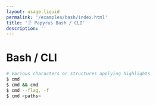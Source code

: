 ```yaml
---
layout: usage.liquid
permalink: '/examples/bash/index.html'
title: '𓁁 Papyrus Bash / CLI'
description: ''
---
```


# Bash / CLI

```bash
# Various characters or structures applying highlights
$ cmd
$ cmd && cmd
$ cmd --flag, -f
$ cmd <paths>
```
